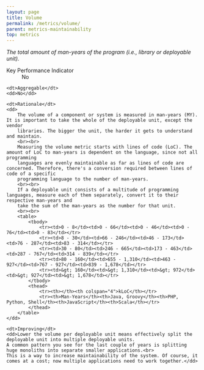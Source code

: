 ```yaml
---
layout: page
title: Volume
permalink: /metrics/volume/
parent: metrics-maintainability
top: metrics
---
```


_The total amount of man-years of the program (i.e., library or deployable unit)._

<dl>
    <dt>Key Performance Indicator</dt>
    <dd>No</dd>
    
    <dt>Aggregable</dt>
    <dd>No</dd>
    
    <dt>Rationale</dt>
    <dd>
        The volume of a component or system is measured in man-years (MY). It is important to take the whole of the deployable unit, except the vendor
        libraries. The bigger the unit, the harder it gets to understand and maintain.
        <br><br>
        Measuring the volume metric starts with lines of code (LoC). The amount of LoC to man-years is dependent on the language, since not all programming
        languages are evenly maintainable as far as lines of code are concerned. Therefore, there's a conversion required between lines of code of a specific
        programming language to the number of man-years.
        <br><br>
        If a deployable unit consists of a multitude of programming languages, measure each of them separately, convert it to their respective man-years and
        take the sum of the man-years as the number for that unit.
        <br><br>
        <table>
            <tbody>
                <tr><td>0 - 8</td><td>0 - 66</td><td>0 - 46</td><td>0 - 76</td><td>0 - 83</td></tr>
                <tr><td>8 - 30</td><td>66 - 246</td><td>46 - 173</td><td>76 - 287</td><td>83 - 314</td></tr>
                <tr><td>30 - 80</td><td>246 - 665</td><td>173 - 463</td><td>287 - 767</td><td>314 - 839</td></tr>
                <tr><td>80 - 160</td><td>655 - 1,310</td><td>463 - 927</td><td>767 - 927</td><td>839 - 1,678</td></tr>
                <tr><td>&gt; 160</td><td>&gt; 1,310</td><td>&gt; 972</td><td>&gt; 927</td><td>&gt; 1,678</td></tr>
            </tbody>
            <thead>
                <tr><th></th><th colspan="4">kLoC</th></tr>
                <tr><th>Man-Years</th><th>Java, Groovy</th><th>PHP, Python, Shell</th><th>JavaScript</th><th>Scala</th></tr>
            </thead>
        </table>
    </dd>
    
    <dt>Improving</dt>
    <dd>Lower the volume per deployable unit means effectively split the deployable unit into multiple deployable units.
    A common pattern you see for the last couple of years is splitting huge monoliths into separate smaller applications.<br>
    This is a way to increase maintainability of the system. Of course, it comes at a cost; now multiple applications need to work together.</dd>
</dl>
